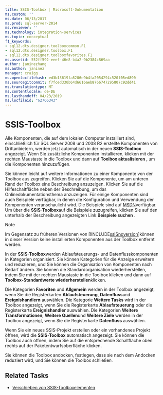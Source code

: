 ```yaml
---
title: SSIS-Toolbox | Microsoft-Dokumentation
ms.custom: ''
ms.date: 06/13/2017
ms.prod: sql-server-2014
ms.reviewer: ''
ms.technology: integration-services
ms.topic: conceptual
f1_keywords:
- sql12.dts.designer.toolboxcommon.F1
- sql12.dts.designer.toolbox.F1
- sql12.dts.designer.toolboxfavorites.F1
ms.assetid: 552ff592-eeef-46e8-b4a2-9b2384c869aa
author: janinezhang
ms.author: janinez
manager: craigg
ms.openlocfilehash: ed3b13619fa8206e9b4fa2054294c520f05ed890
ms.sourcegitcommit: f7fced330b64d6616aeb8766747295807c92dd41
ms.translationtype: MT
ms.contentlocale: de-DE
ms.lasthandoff: 04/23/2019
ms.locfileid: "62766343"
---
```

# <a name="ssis-toolbox"></a>SSIS-Toolbox
  Alle Komponenten, die auf dem lokalen Computer installiert sind, einschließlich für SQL Server 2008 und 2008 R2 erstellte Komponenten von Drittanbietern, werden jetzt automatisch in der neuen **SSIS-Toolbox** angezeigt. Wenn Sie zusätzliche Komponenten installieren, klicken mit der rechten Maustaste in die Toolbox und dann auf **Toolbox aktualisieren** , um die Komponenten hinzuzufügen.  
  
 Sie können leicht auf weitere Informationen zu einer Komponente von der Toolbox aus zugreifen. Klicken Sie auf die Komponente, um am unteren Rand der Toolbox eine Beschreibung anzuzeigen. Klicken Sie auf die Hilfeschaltfläche neben der Beschreibung, um das Onlinedokumentationsthema anzuzeigen. Für einige Komponenten sind auch Beispiele verfügbar, in denen die Konfiguration und Verwendung der Komponenten veranschaulicht wird. Die Beispiele sind auf [MSDN](https://go.microsoft.com/fwlink/?LinkId=259189)verfügbar. Um über die **SSIS-Toolbox**auf die Beispiele zuzugreifen, klicken Sie auf den unterhalb der Beschreibung angezeigten Link **Beispiele suchen** .  
  
> [!NOTE]  
>  Im Gegensatz zu früheren Versionen von [!INCLUDE[ssISnoversion](../includes/ssisnoversion-md.md)]können in dieser Version keine installierten Komponenten aus der Toolbox entfernt werden.  
  
 In der **SSIS-Toolbox**werden Ablaufsteuerungs- und Datenflusskomponenten in Kategorien organisiert.  Sie können Kategorien für die Anzeige erweitern und reduzieren, und Sie können die Organisation von Komponenten nach Bedarf ändern.  Sie können die Standardorganisation wiederherstellen, indem Sie mit der rechten Maustaste in die Toolbox klicken und dann auf **Toolbox-Standardwerte wiederherstellen**klicken.  
  
 Die Kategorien **Favoriten** und **Allgemein** werden in der Toolbox angezeigt, wenn Sie die Registerkarten **Ablaufsteuerung**, **Datenfluss**und **Ereignishandlern** auswählen. Die Kategorie **Weitere Tasks** wird in der Toolbox angezeigt, wenn Sie die Registerkarte **Ablaufsteuerung** oder die Registerkarte **Ereignishandler** auswählen. Die Kategorien **Weitere Transformationen**, **Weitere Quellen**und **Weitere Ziele** werden in der Toolbox angezeigt, wenn Sie die Registerkarte **Datenfluss** auswählen.  
  
 Wenn Sie ein neues SSIS-Projekt erstellen oder ein vorhandenes Projekt öffnen, wird die **SSIS-Toolbox** automatisch angezeigt. Sie können die Toolbox auch öffnen, indem Sie auf die entsprechende Schaltfläche oben rechts auf der Paketentwurfsoberfläche klicken.  
  
 Sie können die Toolbox andocken, festlegen, dass sie nach dem Andocken reduziert wird, und Sie können die Toolbox schließen.  
  
## <a name="related-tasks"></a>Related Tasks  
  
-   [Verschieben von SSIS-Toolboxelementen](../../2014/integration-services/move-ssis-toolbox-items.md)  
  
  
